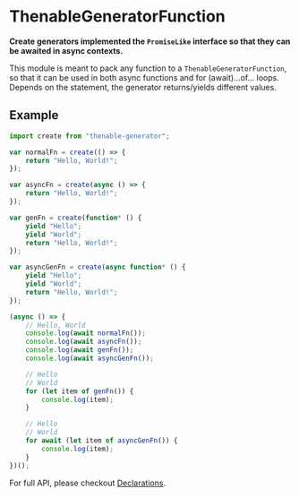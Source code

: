 # ThenableGeneratorFunction

**Create generators implemented the `PromiseLike` interface so that they can**
**be awaited in async contexts.**

This module is meant to pack any function to a `ThenableGeneratorFunction`, so 
that it can be used in both async functions and for (await)...of... loops. 
Depends on the statement, the generator returns/yields different values.

## Example

```typescript
import create from "thenable-generator";

var normalFn = create(() => {
    return "Hello, World!";
});

var asyncFn = create(async () => {
    return "Hello, World!";
});

var genFn = create(function* () {
    yield "Hello";
    yield "World";
    return "Hello, World!";
});

var asyncGenFn = create(async function* () {
    yield "Hello";
    yield "World";
    return "Hello, World!";
});

(async () => {
    // Hello, World
    console.log(await normalFn());
    console.log(await asyncFn());
    console.log(await genFn());
    console.log(await asyncGenFn());

    // Hello
    // World
    for (let item of genFn()) {
        console.log(item);
    }

    // Hello
    // World
    for await (let item of asyncGenFn()) {
        console.log(item);
    }
})();
```

For full API, please checkout [Declarations](./index.d.ts).